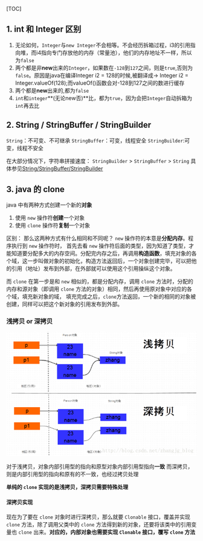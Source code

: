 [TOC]
## 1. int 和 Integer 区别
1. 无论如何，`Integer`与`new Integer`不会相等。不会经历拆箱过程，i3的引用指向堆，而i4指向专门存放他的内存（常量池），他们的内存地址不一样，所以为`false`
2. 两个都是非**new**出来的`Integer`，如果数在`-128`到`127`之间，则是`true`,否则为`false`。原因是java在编译Integer i2 = 128的时候,被翻译成-> Integer i2 = Integer.valueOf(128);而valueOf()函数会对-128到127之间的数进行缓存
3. 两个都是**new**出来的,都为`false`
4. `int`和`integer`**(无论new否)**比，都为`true`，因为会把`Integer`自动拆箱为`int`再去比

## 2. String / StringBuffer / StringBuilder
`String`：不可变、不可继承
`StringBuffer`：可变，线程安全
`StringBuilder`:可变，线程不安全

在大部分情况下，字符串拼接速度：
`StringBuilder` > `StringBuffer` > `String`
具体参见[String/StringBuffer/StringBuilder](http://blog.csdn.net/rmn190/article/details/1492013)

## 3. java 的 clone
java 中有两种方式创建一个新的**对象**
1. 使用 `new` 操作符**创建**一个对象
2. 使用 `clone` 操作符**复制**一个对象

区别：
那么这两种方式有什么相同和不同呢？
`new` 操作符的本意是**分配内存**。程序执行到 `new` 操作符时， 首先去看 `new` 操作符后面的类型，因为知道了类型，才能知道要分配多大的内存空间。分配完内存之后，再调用**构造函数**，填充对象的各个域，这一步叫做对象的初始化，构造方法返回后，一个对象创建完毕，可以把他的引用（地址）发布到外部，在外部就可以使用这个引用操纵这个对象。

而 `clone` 在第一步是和 `new` 相似的，都是分配内存，调用 `clone` 方法时，分配的内存和源对象（即调用 `clone` 方法的对象）相同，然后再使用原对象中对应的各个域，填充新对象的域， 填充完成之后，`clone`方法返回，一个新的相同的对象被创建，同样可以把这个新对象的引用发布到外部。

### 浅拷贝 or 深拷贝
![浅拷贝和深拷贝](https://github.com/Arnold4869/note/blob/master/images/clone01.png?raw=true "浅拷贝 深拷贝")

对于浅拷贝，对象内部引用型的指向和原型对象内部引用型指向**一致**
而深拷贝，则是内部引用型的指向和原有的不一致，也经过拷贝处理

**单纯的 `clone` 实现的是浅拷贝，深拷贝需要特殊处理**

#### 深拷贝实现

现在为了要在 `clone` 对象时进行深拷贝，那么就要 `Clonable` 接口，覆盖并实现 `clone` 方法，除了调用父类中的 `clone` 方法得到新的对象，还要将该类中的引用变量也 `clone` 出来。**对应的，内部对象也需要实现 `Clonable` 接口，覆写 `clone` 方法**